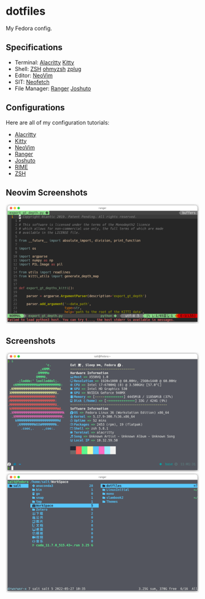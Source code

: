 # dotfiles

My Fedora config.

## Specifications

- Terminal: [Alacritty](https://github.com/alacritty/alacritty) [Kitty](https://sw.kovidgoyal.net/kitty/)
- Shell: [ZSH](https://github.com/zsh-users/zsh) [ohmyzsh](https://github.com/ohmyzsh/ohmyzsh) [zplug](https://github.com/zplug/zplug)
- Editor: [NeoVim](http://neovim.org/)
- SIT: [Neofetch](https://github.com/dylanaraps/neofetch)
- File Manager: [Ranger](https://ranger.github.io/) [Joshuto](https://github.com/kamiyaa/joshuto)

## Configurations

Here are all of my configuration tutorials:

- [Alacritty](home/.config/alacritty/README.md)
- [Kitty](home/.config/kitty/README.md)
- [NeoVim](home/.config/nvim/README.md)
- [Ranger](home/.config/ranger/README.md)
- [Joshuto](home/.config/joshuto/README.md)
- [RIME](home/.local/share/fcitx5/rime/README.md)
- [ZSH](home/.zsh/README.md)

## Neovim Screenshots

![nvim](imgs/nvim.png)

## Screenshots

![neofetch](imgs/s1.png)
![ranger](imgs/s2.png)